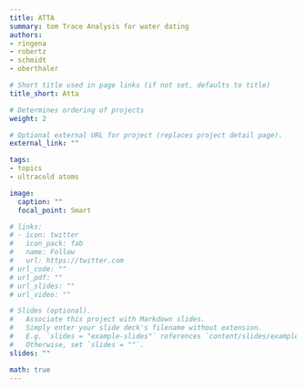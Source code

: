 ```yaml
---
title: ATTA
summary: tom Trace Analysis for water dating
authors:
- ringena
- robertz
- schmidt
- oberthaler

# Short title used in page links (if not set, defaults to title)
title_short: Atta

# Determines ordering of projects
weight: 2

# Optional external URL for project (replaces project detail page).
external_link: ""

tags:
- topics
- ultracold atoms

image:
  caption: ""
  focal_point: Smart

# links:
# - icon: twitter
#   icon_pack: fab
#   name: Follow
#   url: https://twitter.com
# url_code: ""
# url_pdf: ""
# url_slides: ""
# url_video: ""

# Slides (optional).
#   Associate this project with Markdown slides.
#   Simply enter your slide deck's filename without extension.
#   E.g. `slides = "example-slides"` references `content/slides/example-slides.md`.
#   Otherwise, set `slides = ""`.
slides: ""

math: true
---
```

